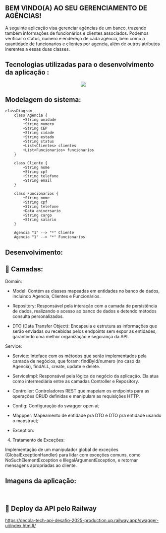 ## BEM VINDO(A) AO SEU GERENCIAMENTO DE AGÊNCIAS!
A seguinte aplicação visa gerenciar agências de um banco, trazendo também informaçôes de funcionários e clientes associados. Podemos verificar o status, numero e endereço de cada agência, bem como a quantidade de funcionarios e clientes por agencia, além de outros atributos inerentes a essas duas classes.

## Tecnologias utilizadas para o desenvolvimento da aplicação :

 <p align="center">
  <a href="https://skillicons.dev">
    <img src="https://skillicons.dev/icons?i=java,spring,postgresql,maven,railway" />
  </a>
</p>

## Modelagem do sistema:
```mermaid
classDiagram
    class Agencia {
        +String unidade
        +String numero
        +String CEP
        +String cidade
        +String estado
        +String status
        +List<Clientes> clientes
        +List<Funcionarios> funcionarios
    }

    class Cliente {
        +String nome
        +String cpf
        +String telefone
        +String email
    }

    class Funcionarios {
        +String nome
        +String cpf
        +String telefone
        +Data aniversario
        +String cargo
        +String salario
    }

    Agencia "1" --> "*" Cliente
    Agencia "1" --> "*" Funcionarios
```
## Desenvolvimento:

## 📄 Camadas:
   
Domain:
 - Model: Contém as classes mapeadas em entidades no banco de dados, incluindo Agencia, Clientes e Funcionários.
 - Repository: Responsável pela interação com a camada de persistência de dados, realizando o acesso ao banco de dados e detendo métodos consulta personalizados.
   
 - DTO (Data Transfer Object): Encapsula e estrutura as informações que serão enviadas ou recebidas pelos endpoints sem expor as entidades, garantindo uma melhor organização e segurança da API.

Service:
 - Service: Inteface com os métodos que serão implementados pela camada de negócios, que foram: findById/numero (no caso da Agencia), findALL, create, update e delete.
 - ServiceImpl: Responsável pela lógica de negócio da aplicação. Ela atua como intermediária entre as camadas Controller e Repository.
   
 - Controller: Controladores REST que mapeiam os endpoints para as operações CRUD definidas e manipulam as requisições HTTP.
 - Config: Configuração do swagger open ai;
 - Mappper: Mapeamento de entidade pra DTO e DTO pra entidade usando o mapstruct;
 - Exception:
 
4. Tratamento de Exceções:

 Implementação de um manipulador global de exceções (GlobalExceptionHandler) para lidar com exceções comuns, como NoSuchElementException e IllegalArgumentException, e retornar mensagens apropriadas ao cliente.

## Imagens da aplicação:
 <img src="">
 <img src="">
 <img src="">
 <img src="">

 ## 🚀 Deploy da API pelo Railway
https://decola-tech-api-desafio-2025-production.up.railway.app/swagger-ui/index.html#/
